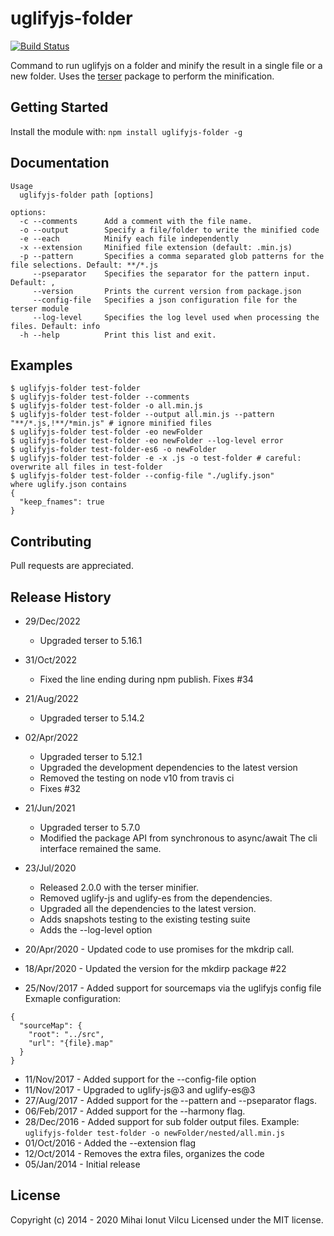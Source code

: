 # uglifyjs-folder

[![Build Status](https://travis-ci.com/ionutvmi/uglifyjs-folder.svg?branch=master)](https://travis-ci.com/github/ionutvmi/uglifyjs-folder)

Command to run uglifyjs on a folder and minify the result in a single file or a new folder.
Uses the [terser](https://www.npmjs.com/package/terser) package to perform the minification.

## Getting Started
Install the module with: `npm install uglifyjs-folder -g`


## Documentation
    Usage
      uglifyjs-folder path [options]

    options:
      -c --comments      Add a comment with the file name.
      -o --output        Specify a file/folder to write the minified code
      -e --each          Minify each file independently
      -x --extension     Minified file extension (default: .min.js)
      -p --pattern       Specifies a comma separated glob patterns for the file selections. Default: **/*.js
         --pseparator    Specifies the separator for the pattern input. Default: ,
         --version       Prints the current version from package.json
         --config-file   Specifies a json configuration file for the terser module
         --log-level     Specifies the log level used when processing the files. Default: info
      -h --help          Print this list and exit.
## Examples
    $ uglifyjs-folder test-folder
    $ uglifyjs-folder test-folder --comments
    $ uglifyjs-folder test-folder -o all.min.js
    $ uglifyjs-folder test-folder --output all.min.js --pattern "**/*.js,!**/*min.js" # ignore minified files 
    $ uglifyjs-folder test-folder -eo newFolder
    $ uglifyjs-folder test-folder -eo newFolder --log-level error
    $ uglifyjs-folder test-folder-es6 -o newFolder
    $ uglifyjs-folder test-folder -e -x .js -o test-folder # careful: overwrite all files in test-folder
    $ uglifyjs-folder test-folder --config-file "./uglify.json"
    where uglify.json contains
    {
      "keep_fnames": true
    }

## Contributing
Pull requests are appreciated.

## Release History
- 29/Dec/2022 
  - Upgraded terser to 5.16.1

- 31/Oct/2022 
  - Fixed the line ending during npm publish. Fixes #34

- 21/Aug/2022 
  - Upgraded terser to 5.14.2

- 02/Apr/2022 
  - Upgraded terser to 5.12.1
  - Upgraded the development dependencies to the latest version
  - Removed the testing on node v10 from travis ci
  - Fixes #32

- 21/Jun/2021 
  - Upgraded terser to 5.7.0
  - Modified the package API from synchronous to async/await
  The cli interface remained the same.

- 23/Jul/2020 
  - Released 2.0.0 with the terser minifier. 
  - Removed uglify-js and uglify-es from the dependencies. 
  - Upgraded all the dependencies to the latest version.
  - Adds snapshots testing to the existing testing suite
  - Adds the --log-level option
- 20/Apr/2020 - Updated code to use promises for the mkdrip call.
- 18/Apr/2020 - Updated the version for the mkdirp package #22
- 25/Nov/2017 - Added support for sourcemaps via the uglifyjs config file   
Exmaple configuration:
```
{
  "sourceMap": {
    "root": "../src",
    "url": "{file}.map"
  }
}
```
- 11/Nov/2017 - Added support for the --config-file option
- 11/Nov/2017 - Upgraded to uglify-js@3 and uglify-es@3 
- 27/Aug/2017 - Added support for the --pattern and --pseparator flags. 
- 06/Feb/2017 - Added support for the --harmony flag. 
- 28/Dec/2016 - Added support for sub folder output files. 
    Example: `uglifyjs-folder test-folder -o newFolder/nested/all.min.js`
- 01/Oct/2016 - Added the --extension flag
- 12/Oct/2014 - Removes the extra files, organizes the code
- 05/Jan/2014 - Initial release

## License
Copyright (c) 2014 - 2020 Mihai Ionut Vilcu
Licensed under the MIT license.
